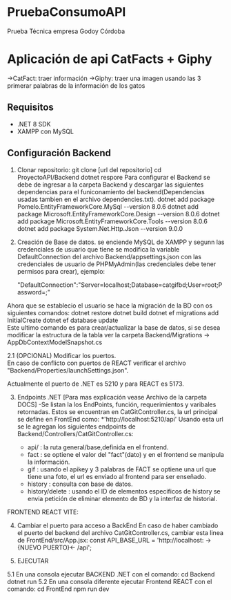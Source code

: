 # PruebaConsumoAPI
Prueba Técnica empresa Godoy Córdoba
# Aplicación de api CatFacts + Giphy
  ->CatFact: traer información
  ->Giphy: traer una imagen usando las 3 primerar palabras de la información de los gatos
## Requisitos
  - .NET 8 SDK
  - XAMPP con MySQL
## Configuración Backend

1. Clonar repositorio:
   git clone [url del repositorio]
   cd ProyectoAPI/Backend
   dotnet respore
Para configurar el Backend se debe de ingresar a la carpeta Backend y descargar las siguientes dependencias para el funiconamiento del backend(Dependencias usadas tambien en el archivo dependencies.txt).
  dotnet add package Pomelo.EntityFrameworkCore.MySql --version 8.0.6 
  dotnet add package Microsoft.EntityFrameworkCore.Design --version 8.0.6
  dotnet add package Microsoft.EntityFrameworkCore.Tools --version 8.0.6
  dotnet add package System.Net.Http.Json --version 9.0.0  

 2. Creación de Base de datos. se enciende MySQL de XAMPP y segunn las credenciales de usuario que tiene se modifica la variable DefaultConnection del archivo Backend/appsettings.json con las credenciales de usuario de PHPMyAdmin(las credenciales debe tener permisos para crear), ejemplo:
    
      "DefaultConnection":"Server=localhost;Database=catgifbd;User=root;Password=;"
    
Ahora que se establecio el usuario se hace la migración de la BD con os siguientes comandos:
        dotnet restore
        dotnet build
        dotnet ef migrations add InitialCreate 
        dotnet ef database update  
Este ultimo comando es para crear/actualizar la base de datos, si se desea modificar la estructura de la tabla ver la carpeta Backend/Migrations -> AppDbContextModelSnapshot.cs

  2.1 (OPCIONAL) Modificar los puertos.  
  En caso de conflicto con puertos de REACT verificar el archivo "Backend/Properties/launchSettings.json".
  
  Actualmente el puerto de .NET es 5210 y para REACT es 5173.

3. Endpoints .NET [Para mas explicación vease Archivo de la carpeta DOCS]
   -Se listan la los EndPoints, función, requerimientos y varibales retornadas. Estos se encuentran en CatGitController.cs, la url principal se define en FrontEnd como:
   *'http://localhost:5210/api'
   Usando esta url se le agregan los siguientes endpoints de Backend/Controllers/CatGitController.cs:
   
   * api/ : la ruta general/base,definida en el frontend.
   * fact : se optiene el valor del "fact"(dato) y en el frontend se manipula la información.
   * gif : usando el apikey y 3 palabras de FACT se optiene una url que tiene una foto, el url es enviado al frontend para ser enseñado.
   * history : consulta con base de datos.
   * history/delete : usando el ID de elementos especificos de history se envia petición de eliminar elemento de BD y la interfaz de historial.

FRONTEND REACT VITE:

  4. Cambiar el puerto para acceso a BackEnd
En caso de haber cambiado el puerto del backend del archivo CatGitController.cs, cambiar esta linea de FrontEnd/src/App.jsx:
    const API_BASE_URL = 'http://localhost: ->{NUEVO PUERTO}<- /api';
    
5. EJECUTAR
   
  5.1 En una consola ejecutar BACKEND .NET con el comando:
      cd Backend
      dotnet run
  5.2 En una consola diferente ejecutar Frontend REACT con el comando:
      cd FrontEnd
      npm run dev




